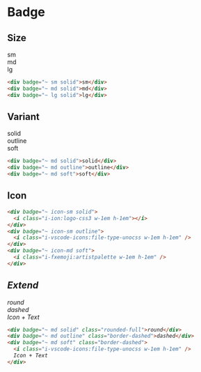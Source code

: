 # Badge

## Size

<div badge="~ sm solid">sm</div>
<div badge="~ md solid">md</div>
<div badge="~ lg solid">lg</div>

```html
<div badge="~ sm solid">sm</div>
<div badge="~ md solid">md</div>
<div badge="~ lg solid">lg</div>
```

## Variant

<div badge="~ md solid">solid</div>
<div badge="~ md outline">outline</div>
<div badge="~ md soft">soft</div>

```html
<div badge="~ md solid">solid</div>
<div badge="~ md outline">outline</div>
<div badge="~ md soft">soft</div>
```

## Icon

<div badge="~ icon-sm solid">
  <i class="i-ion:logo-css3 w-1em h-1em"></i>
</div>
<div badge="~ icon-sm outline">
  <i class="i-vscode-icons:file-type-unocss w-1em h-1em" />
</div>
<div badge="~ icon-md soft">
  <i class="i-fxemoji:artistpalette w-1em h-1em" />
</div>

```html
<div badge="~ icon-sm solid">
  <i class="i-ion:logo-css3 w-1em h-1em"></i>
</div>
<div badge="~ icon-sm outline">
  <i class="i-vscode-icons:file-type-unocss w-1em h-1em" />
</div>
<div badge="~ icon-md soft">
  <i class="i-fxemoji:artistpalette w-1em h-1em" />
</div>
```

## Extend

<div badge="~ md solid" class="rounded-full">round</div>
<div badge="~ md outline" class="border-dashed">dashed</div>
<div badge="~ md soft" class="border-dashed">
<i class="i-vscode-icons:file-type-unocss w-1em h-1em" />
Icon + Text
</div>

```html
<div badge="~ md solid" class="rounded-full">round</div>
<div badge="~ md outline" class="border-dashed">dashed</div>
<div badge="~ md soft" class="border-dashed">
  <i class="i-vscode-icons:file-type-unocss w-1em h-1em" />
  Icon + Text
</div>
```
